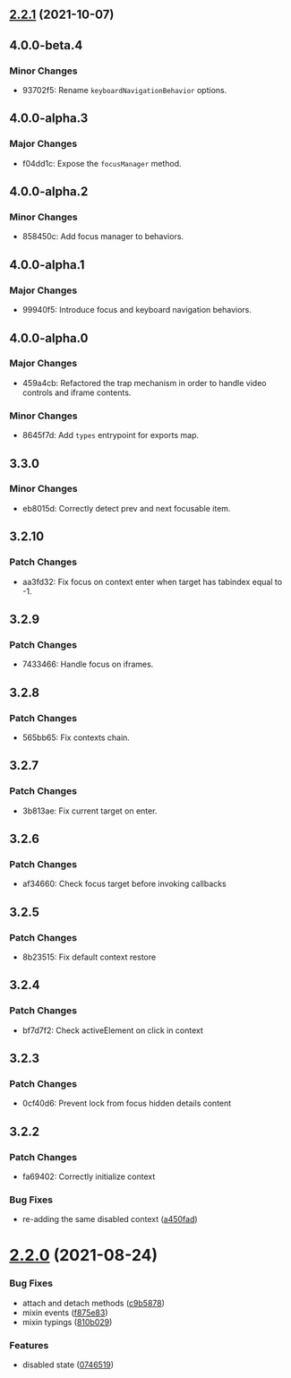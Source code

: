 ## [2.2.1](https://github.com/chialab/loock/compare/v2.2.0...v2.2.1) (2021-10-07)

## 4.0.0-beta.4

### Minor Changes

-   93702f5: Rename `keyboardNavigationBehavior` options.

## 4.0.0-alpha.3

### Major Changes

-   f04dd1c: Expose the `focusManager` method.

## 4.0.0-alpha.2

### Minor Changes

-   858450c: Add focus manager to behaviors.

## 4.0.0-alpha.1

### Major Changes

-   99940f5: Introduce focus and keyboard navigation behaviors.

## 4.0.0-alpha.0

### Major Changes

-   459a4cb: Refactored the trap mechanism in order to handle video controls and iframe contents.

### Minor Changes

-   8645f7d: Add `types` entrypoint for exports map.

## 3.3.0

### Minor Changes

-   eb8015d: Correctly detect prev and next focusable item.

## 3.2.10

### Patch Changes

-   aa3fd32: Fix focus on context enter when target has tabindex equal to -1.

## 3.2.9

### Patch Changes

-   7433466: Handle focus on iframes.

## 3.2.8

### Patch Changes

-   565bb65: Fix contexts chain.

## 3.2.7

### Patch Changes

-   3b813ae: Fix current target on enter.

## 3.2.6

### Patch Changes

-   af34660: Check focus target before invoking callbacks

## 3.2.5

### Patch Changes

-   8b23515: Fix default context restore

## 3.2.4

### Patch Changes

-   bf7d7f2: Check activeElement on click in context

## 3.2.3

### Patch Changes

-   0cf40d6: Prevent lock from focus hidden details content

## 3.2.2

### Patch Changes

-   fa69402: Correctly initialize context

### Bug Fixes

-   re-adding the same disabled context ([a450fad](https://github.com/chialab/loock/commit/a450fad228d751f6529fd70f9b738bfbc6ccd3d9))

# [2.2.0](https://github.com/chialab/loock/compare/v2.1.0...v2.2.0) (2021-08-24)

### Bug Fixes

-   attach and detach methods ([c9b5878](https://github.com/chialab/loock/commit/c9b5878b53fa22a1dceadeffc77f781787ccfd9d))
-   mixin events ([f875e83](https://github.com/chialab/loock/commit/f875e83fc5ea68e5823c5d9227e318d2fe4f89a0))
-   mixin typings ([810b029](https://github.com/chialab/loock/commit/810b02977bf58a38b8f3a1820b24c8893a37f601))

### Features

-   disabled state ([0746519](https://github.com/chialab/loock/commit/074651931a2b0af3f3b524ced333686ac734d283))
